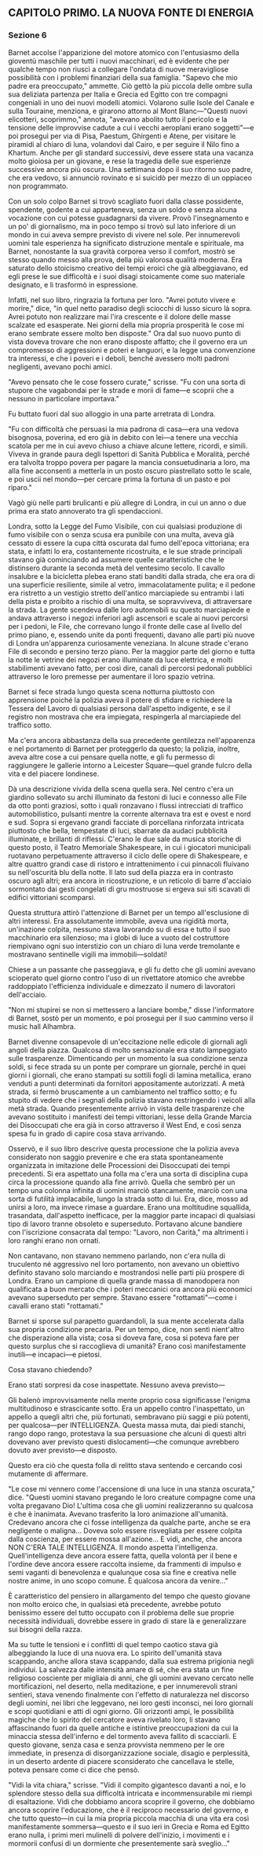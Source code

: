 ## CAPITOLO PRIMO. LA NUOVA FONTE DI ENERGIA

### Sezione 6

Barnet accolse l'apparizione del motore atomico con l'entusiasmo della gioventù maschile per tutti i nuovi macchinari, ed è evidente che per qualche tempo non riuscì a collegare l'ondata di nuove meravigliose possibilità con i problemi finanziari della sua famiglia. "Sapevo che mio padre era preoccupato," ammette. Ciò gettò la più piccola delle ombre sulla sua deliziata partenza per Italia e Grecia ed Egitto con tre compagni congeniali in uno dei nuovi modelli atomici. Volarono sulle Isole del Canale e sulla Touraine, menziona, e girarono attorno al Mont Blanc—"Questi nuovi elicotteri, scoprimmo," annota, "avevano abolito tutto il pericolo e la tensione delle improvvise cadute a cui i vecchi aeroplani erano soggetti"—e poi proseguì per via di Pisa, Paestum, Ghirgenti e Atene, per visitare le piramidi al chiaro di luna, volandovi dal Cairo, e per seguire il Nilo fino a Khartum. Anche per gli standard successivi, deve essere stata una vacanza molto gioiosa per un giovane, e rese la tragedia delle sue esperienze successive ancora più oscura. Una settimana dopo il suo ritorno suo padre, che era vedovo, si annunciò rovinato e si suicidò per mezzo di un oppiaceo non programmato.

Con un solo colpo Barnet si trovò scagliato fuori dalla classe possidente, spendente, godente a cui apparteneva, senza un soldo e senza alcuna vocazione con cui potesse guadagnarsi da vivere. Provò l'insegnamento e un po' di giornalismo, ma in poco tempo si trovò sul lato inferiore di un mondo in cui aveva sempre previsto di vivere nel sole. Per innumerevoli uomini tale esperienza ha significato distruzione mentale e spirituale, ma Barnet, nonostante la sua gravità corporea verso il comfort, mostrò se stesso quando messo alla prova, della più valorosa qualità moderna. Era saturato dello stoicismo creativo dei tempi eroici che già albeggiavano, ed egli prese le sue difficoltà e i suoi disagi stoicamente come suo materiale designato, e li trasformò in espressione.

Infatti, nel suo libro, ringrazia la fortuna per loro. "Avrei potuto vivere e morire," dice, "in quel netto paradiso degli sciocchi di lusso sicuro là sopra. Avrei potuto non realizzare mai l'ira crescente e il dolore delle masse scalzate ed esasperate. Nei giorni della mia propria prosperità le cose mi erano sembrate essere molto ben disposte." Ora dal suo nuovo punto di vista doveva trovare che non erano disposte affatto; che il governo era un compromesso di aggressioni e poteri e languori, e la legge una convenzione tra interessi, e che i poveri e i deboli, benché avessero molti padroni negligenti, avevano pochi amici.

"Avevo pensato che le cose fossero curate," scrisse. "Fu con una sorta di stupore che vagabondai per le strade e morii di fame—e scoprii che a nessuno in particolare importava."

Fu buttato fuori dal suo alloggio in una parte arretrata di Londra.

"Fu con difficoltà che persuasi la mia padrona di casa—era una vedova bisognosa, poverina, ed ero già in debito con lei—a tenere una vecchia scatola per me in cui avevo chiuso a chiave alcune lettere, ricordi, e simili. Viveva in grande paura degli Ispettori di Sanità Pubblica e Moralità, perché era talvolta troppo povera per pagare la mancia consuetudinaria a loro, ma alla fine acconsentì a metterla in un posto oscuro piastrellato sotto le scale, e poi uscii nel mondo—per cercare prima la fortuna di un pasto e poi riparo."

Vagò giù nelle parti brulicanti e più allegre di Londra, in cui un anno o due prima era stato annoverato tra gli spendaccioni.

Londra, sotto la Legge del Fumo Visibile, con cui qualsiasi produzione di fumo visibile con o senza scusa era punibile con una multa, aveva già cessato di essere la cupa città oscurata dal fumo dell'epoca vittoriana; era stata, e infatti lo era, costantemente ricostruita, e le sue strade principali stavano già cominciando ad assumere quelle caratteristiche che le distinsero durante la seconda metà del ventesimo secolo. Il cavallo insalubre e la bicicletta plebea erano stati banditi dalla strada, che era ora di una superficie resiliente, simile al vetro, immacolatamente pulita; e il pedone era ristretto a un vestigio stretto dell'antico marciapiede su entrambi i lati della pista e proibito a rischio di una multa, se sopravviveva, di attraversare la strada. La gente scendeva dalle loro automobili su questo marciapiede e andava attraverso i negozi inferiori agli ascensori e scale ai nuovi percorsi per i pedoni, le File, che correvano lungo il fronte delle case al livello del primo piano, e, essendo unite da ponti frequenti, davano alle parti più nuove di Londra un'apparenza curiosamente veneziana. In alcune strade c'erano File di secondo e persino terzo piano. Per la maggior parte del giorno e tutta la notte le vetrine dei negozi erano illuminate da luce elettrica, e molti stabilimenti avevano fatto, per così dire, canali di percorsi pedonali pubblici attraverso le loro premesse per aumentare il loro spazio vetrina.

Barnet si fece strada lungo questa scena notturna piuttosto con apprensione poiché la polizia aveva il potere di sfidare e richiedere la Tessera del Lavoro di qualsiasi persona dall'aspetto indigente, e se il registro non mostrava che era impiegata, respingerla al marciapiede del traffico sotto.

Ma c'era ancora abbastanza della sua precedente gentilezza nell'apparenza e nel portamento di Barnet per proteggerlo da questo; la polizia, inoltre, aveva altre cose a cui pensare quella notte, e gli fu permesso di raggiungere le gallerie intorno a Leicester Square—quel grande fulcro della vita e del piacere londinese.

Dà una descrizione vivida della scena quella sera. Nel centro c'era un giardino sollevato su archi illuminato da festoni di luci e connesso alle File da otto ponti graziosi, sotto i quali ronzavano i flussi intrecciati di traffico automobilistico, pulsanti mentre la corrente alternava tra est e ovest e nord e sud. Sopra si ergevano grandi facciate di porcellana rinforzata intricata piuttosto che bella, tempestate di luci, sbarrate da audaci pubblicità illuminate, e brillanti di riflessi. C'erano le due sale da musica storiche di questo posto, il Teatro Memoriale Shakespeare, in cui i giocatori municipali ruotavano perpetuamente attraverso il ciclo delle opere di Shakespeare, e altre quattro grandi case di ristoro e intrattenimento i cui pinnacoli fluivano su nell'oscurità blu della notte. Il lato sud della piazza era in contrasto oscuro agli altri; era ancora in ricostruzione, e un reticolo di barre d'acciaio sormontato dai gesti congelati di gru mostruose si ergeva sui siti scavati di edifici vittoriani scomparsi.

Questa struttura attirò l'attenzione di Barnet per un tempo all'esclusione di altri interessi. Era assolutamente immobile, aveva una rigidità morta, un'inazione colpita, nessuno stava lavorando su di essa e tutto il suo macchinario era silenzioso; ma i globi di luce a vuoto del costruttore riempivano ogni suo interstizio con un chiaro di luna verde tremolante e mostravano sentinelle vigili ma immobili—soldati!

Chiese a un passante che passeggiava, e gli fu detto che gli uomini avevano scioperato quel giorno contro l'uso di un rivettatore atomico che avrebbe raddoppiato l'efficienza individuale e dimezzato il numero di lavoratori dell'acciaio.

"Non mi stupirei se non si mettessero a lanciare bombe," disse l'informatore di Barnet, sostò per un momento, e poi proseguì per il suo cammino verso il music hall Alhambra.

Barnet divenne consapevole di un'eccitazione nelle edicole di giornali agli angoli della piazza. Qualcosa di molto sensazionale era stato lampeggiato sulle trasparenze. Dimenticando per un momento la sua condizione senza soldi, si fece strada su un ponte per comprare un giornale, perché in quei giorni i giornali, che erano stampati su sottili fogli di lamina metallica, erano venduti a punti determinati da fornitori appositamente autorizzati. A metà strada, si fermò bruscamente a un cambiamento nel traffico sotto; e fu stupito di vedere che i segnali della polizia stavano restringendo i veicoli alla metà strada. Quando presentemente arrivò in vista delle trasparenze che avevano sostituito i manifesti dei tempi vittoriani, lesse della Grande Marcia dei Disoccupati che era già in corso attraverso il West End, e così senza spesa fu in grado di capire cosa stava arrivando.

Osservò, e il suo libro descrive questa processione che la polizia aveva considerato non saggio prevenire e che era stata spontaneamente organizzata in imitazione delle Processioni dei Disoccupati dei tempi precedenti. Si era aspettato una folla ma c'era una sorta di disciplina cupa circa la processione quando alla fine arrivò. Quella che sembrò per un tempo una colonna infinita di uomini marciò stancamente, marciò con una sorta di futilità implacabile, lungo la strada sotto di lui. Era, dice, mosso ad unirsi a loro, ma invece rimase a guardare. Erano una moltitudine squallida, trasandata, dall'aspetto inefficace, per la maggior parte incapaci di qualsiasi tipo di lavoro tranne obsoleto e superseduto. Portavano alcune bandiere con l'iscrizione consacrata dal tempo: "Lavoro, non Carità," ma altrimenti i loro ranghi erano non ornati.

Non cantavano, non stavano nemmeno parlando, non c'era nulla di truculento né aggressivo nel loro portamento, non avevano un obiettivo definito stavano solo marciando e mostrandosi nelle parti più prospere di Londra. Erano un campione di quella grande massa di manodopera non qualificata a buon mercato che i poteri meccanici ora ancora più economici avevano superseduto per sempre. Stavano essere "rottamati"—come i cavalli erano stati "rottamati."

Barnet si sporse sul parapetto guardandoli, la sua mente accelerata dalla sua propria condizione precaria. Per un tempo, dice, non sentì nient'altro che disperazione alla vista; cosa si doveva fare, cosa si poteva fare per questo surplus che si raccoglieva di umanità? Erano così manifestamente inutili—e incapaci—e pietosi.

Cosa stavano chiedendo?

Erano stati sorpresi da cose inaspettate. Nessuno aveva previsto—

Gli balenò improvvisamente nella mente proprio cosa significasse l'enigma multitudinoso e strascicante sotto. Era un appello contro l'inaspettato, un appello a quegli altri che, più fortunati, sembravano più saggi e più potenti, per qualcosa—per INTELLIGENZA. Questa massa muta, dai piedi stanchi, rango dopo rango, protestava la sua persuasione che alcuni di questi altri dovevano aver previsto questi dislocamenti—che comunque avrebbero dovuto aver previsto—e disposto.

Questo era ciò che questa folla di relitto stava sentendo e cercando così mutamente di affermare.

"Le cose mi vennero come l'accensione di una luce in una stanza oscurata," dice. "Questi uomini stavano pregando le loro creature compagne come una volta pregavano Dio! L'ultima cosa che gli uomini realizzeranno su qualcosa è che è inanimata. Avevano trasferito la loro animazione all'umanità. Credevano ancora che ci fosse intelligenza da qualche parte, anche se era negligente o maligna... Doveva solo essere risvegliata per essere colpita dalla coscienza, per essere mossa all'azione... E vidi, anche, che ancora NON C'ERA TALE INTELLIGENZA. Il mondo aspetta l'intelligenza. Quell'intelligenza deve ancora essere fatta, quella volontà per il bene e l'ordine deve ancora essere raccolta insieme, da frammenti di impulso e semi vaganti di benevolenza e qualunque cosa sia fine e creativa nelle nostre anime, in uno scopo comune. È qualcosa ancora da venire..."

È caratteristico del pensiero in allargamento del tempo che questo giovane non molto eroico che, in qualsiasi età precedente, avrebbe potuto benissimo essere del tutto occupato con il problema delle sue proprie necessità individuali, dovrebbe essere in grado di stare là e generalizzare sui bisogni della razza.

Ma su tutte le tensioni e i conflitti di quel tempo caotico stava già albeggiando la luce di una nuova era. Lo spirito dell'umanità stava scappando, anche allora stava scappando, dalla sua estrema prigionia negli individui. La salvezza dalle intensità amare di sé, che era stata un fine religioso cosciente per migliaia di anni, che gli uomini avevano cercato nelle mortificazioni, nel deserto, nella meditazione, e per innumerevoli strani sentieri, stava venendo finalmente con l'effetto di naturalezza nel discorso degli uomini, nei libri che leggevano, nei loro gesti inconsci, nei loro giornali e scopi quotidiani e atti di ogni giorno. Gli orizzonti ampi, le possibilità magiche che lo spirito del cercatore aveva rivelato loro, li stavano affascinando fuori da quelle antiche e istintive preoccupazioni da cui la minaccia stessa dell'inferno e del tormento aveva fallito di scacciarli. E questo giovane, senza casa e senza provvista nemmeno per le ore immediate, in presenza di disorganizzazione sociale, disagio e perplessità, in un deserto ardente di piacere sconsiderato che cancellava le stelle, poteva pensare come ci dice che pensò.

"Vidi la vita chiara," scrisse. "Vidi il compito gigantesco davanti a noi, e lo splendore stesso della sua difficoltà intricata e incommensurabile mi riempì di esaltazione. Vidi che dobbiamo ancora scoprire il governo, che dobbiamo ancora scoprire l'educazione, che è il reciproco necessario del governo, e che tutto questo—in cui la mia propria piccola macchia di una vita era così manifestamente sommersa—questo e il suo ieri in Grecia e Roma ed Egitto erano nulla, i primi meri mulinelli di polvere dell'inizio, i movimenti e i mormorii confusi di un dormiente che presentemente sarà sveglio..."
